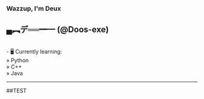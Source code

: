 ### Wazzup, I'm Deux 
## ▄︻デ══━一  (@Doos-exe)

<br> - 🖥️ Currently learning:
<br>   » Python
<br>   » C++
<br>   » Java

---
##TEST
